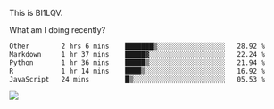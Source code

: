 This is BI1LQV.

What am I doing recently?

<!--START_SECTION:waka-->

```txt
Other        2 hrs 6 mins    ███████▒░░░░░░░░░░░░░░░░░   28.92 %
Markdown     1 hr 37 mins    █████▓░░░░░░░░░░░░░░░░░░░   22.24 %
Python       1 hr 36 mins    █████▒░░░░░░░░░░░░░░░░░░░   21.94 %
R            1 hr 14 mins    ████▒░░░░░░░░░░░░░░░░░░░░   16.92 %
JavaScript   24 mins         █▒░░░░░░░░░░░░░░░░░░░░░░░   05.53 %
```

<!--END_SECTION:waka-->

<img src="https://github-readme-stats.vercel.app/api?username=bi1lqv&show_icons=true&count_private=true">

